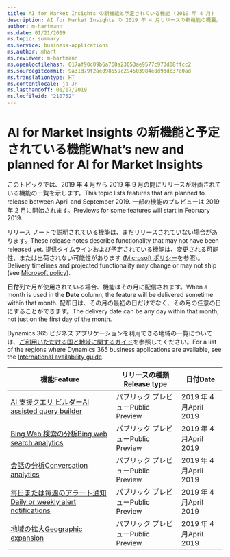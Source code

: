 ```yaml
---
title: AI for Market Insights の新機能と予定されている機能 (2019 年 4 月)
description: AI for Market Insights の 2019 年 4 月リリースの新機能の概要。
author: m-hartmann
ms.date: 01/21/2019
ms.topic: summary
ms.service: business-applications
ms.author: mhart
ms.reviewer: m-hartmann
ms.openlocfilehash: 017af90c09b6a768a23653ae9577c973d08ffcc2
ms.sourcegitcommit: 9a31d79f2ae098559c294503984e0d9ddc37c0ad
ms.translationtype: HT
ms.contentlocale: ja-JP
ms.lasthandoff: 01/17/2019
ms.locfileid: "210752"
---
```

#  <a name="whats-new-and-planned-for-ai-for-market-insights"></a><span data-ttu-id="f9004-103">AI for Market Insights の新機能と予定されている機能</span><span class="sxs-lookup"><span data-stu-id="f9004-103">What’s new and planned for AI for Market Insights</span></span>

<span data-ttu-id="f9004-104">このトピックでは、2019 年 4 月から 2019 年 9 月の間にリリースが計画されている機能の一覧を示します。</span><span class="sxs-lookup"><span data-stu-id="f9004-104">This topic lists features that are planned to release between April and September 2019.</span></span> <span data-ttu-id="f9004-105">一部の機能のプレビューは 2019 年 2 月に開始されます。</span><span class="sxs-lookup"><span data-stu-id="f9004-105">Previews for some features will start in February 2019.</span></span>   

<span data-ttu-id="f9004-106">リリース ノートで説明されている機能は、まだリリースされていない場合があります。</span><span class="sxs-lookup"><span data-stu-id="f9004-106">These release notes describe functionality that may not have been released yet.</span></span> <span data-ttu-id="f9004-107">提供タイムラインおよび予定されている機能は、変更される可能性、または出荷されない可能性があります ([Microsoft ポリシー](https://go.microsoft.com/fwlink/p/?linkid=2007332)を参照)。</span><span class="sxs-lookup"><span data-stu-id="f9004-107">Delivery timelines and projected functionality may change or may not ship (see [Microsoft policy](https://go.microsoft.com/fwlink/p/?linkid=2007332)).</span></span>

<span data-ttu-id="f9004-108">**日付**列で月が使用されている場合、機能はその月に配信されます。</span><span class="sxs-lookup"><span data-stu-id="f9004-108">When a month is used in the **Date** column, the feature will be delivered sometime within that month.</span></span> <span data-ttu-id="f9004-109">配布日は、その月の最初の日だけでなく、その月の任意の日にすることができます。</span><span class="sxs-lookup"><span data-stu-id="f9004-109">The delivery date can be any day within that month, not just on the first day of the month.</span></span>

<span data-ttu-id="f9004-110">Dynamics 365 ビジネス アプリケーションを利用できる地域の一覧については、[ご利用いただける国と地域に関するガイド](https://aka.ms/dynamics_365_international_availability_deck)を参照してください。</span><span class="sxs-lookup"><span data-stu-id="f9004-110">For a list of the regions where Dynamics 365 business applications are available, see the [International availability guide](https://aka.ms/dynamics_365_international_availability_deck).</span></span>

| <span data-ttu-id="f9004-111">機能</span><span class="sxs-lookup"><span data-stu-id="f9004-111">Feature</span></span>                                    | <span data-ttu-id="f9004-112">リリースの種類</span><span class="sxs-lookup"><span data-stu-id="f9004-112">Release type</span></span>         | <span data-ttu-id="f9004-113">日付</span><span class="sxs-lookup"><span data-stu-id="f9004-113">Date</span></span> |
|--------------------------------------------|----------------------|----------------------|
| [<span data-ttu-id="f9004-114">AI 支援クエリ ビルダー</span><span class="sxs-lookup"><span data-stu-id="f9004-114">AI assisted query builder</span></span>](ai-assisted-query-builder.md)              | <span data-ttu-id="f9004-115">パブリック プレビュー</span><span class="sxs-lookup"><span data-stu-id="f9004-115">Public Preview</span></span> | <span data-ttu-id="f9004-116">2019 年 4 月</span><span class="sxs-lookup"><span data-stu-id="f9004-116">April 2019</span></span>             |
| [<span data-ttu-id="f9004-117">Bing Web 検索の分析</span><span class="sxs-lookup"><span data-stu-id="f9004-117">Bing web search analytics</span></span>](bing-web-search-analytics.md) | <span data-ttu-id="f9004-118">パブリック プレビュー</span><span class="sxs-lookup"><span data-stu-id="f9004-118">Public Preview</span></span> | <span data-ttu-id="f9004-119">2019 年 4 月</span><span class="sxs-lookup"><span data-stu-id="f9004-119">April 2019</span></span>             |
| [<span data-ttu-id="f9004-120">会話の分析</span><span class="sxs-lookup"><span data-stu-id="f9004-120">Conversation analytics</span></span>](conversation-analytics.md)                    | <span data-ttu-id="f9004-121">パブリック プレビュー</span><span class="sxs-lookup"><span data-stu-id="f9004-121">Public Preview</span></span> | <span data-ttu-id="f9004-122">2019 年 4 月</span><span class="sxs-lookup"><span data-stu-id="f9004-122">April 2019</span></span>             |
| [<span data-ttu-id="f9004-123">毎日または毎週のアラート通知</span><span class="sxs-lookup"><span data-stu-id="f9004-123">Daily or weekly alert notifications</span></span>](alerts.md)                    | <span data-ttu-id="f9004-124">パブリック プレビュー</span><span class="sxs-lookup"><span data-stu-id="f9004-124">Public Preview</span></span> | <span data-ttu-id="f9004-125">2019 年 4 月</span><span class="sxs-lookup"><span data-stu-id="f9004-125">April 2019</span></span>             |
| [<span data-ttu-id="f9004-126">地域の拡大</span><span class="sxs-lookup"><span data-stu-id="f9004-126">Geographic expansion</span></span>](geographic-expansion.md)                    | <span data-ttu-id="f9004-127">パブリック プレビュー</span><span class="sxs-lookup"><span data-stu-id="f9004-127">Public Preview</span></span> | <span data-ttu-id="f9004-128">2019 年 4 月</span><span class="sxs-lookup"><span data-stu-id="f9004-128">April 2019</span></span>             |

